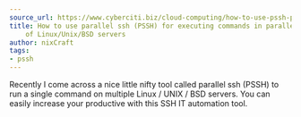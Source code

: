 ```yaml
---
source_url: https://www.cyberciti.biz/cloud-computing/how-to-use-pssh-parallel-ssh-program-on-linux-unix/
title: How to use parallel ssh (PSSH) for executing commands in parallel on a number
    of Linux/Unix/BSD servers
author: nixCraft
tags:
- pssh
---
```


Recently I come across a nice little nifty tool called parallel ssh (PSSH) to run a single command on multiple Linux / UNIX / BSD servers. You can easily increase your productive with this SSH IT automation tool.
